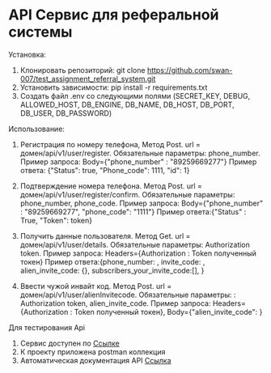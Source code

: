 # API Сервис для реферальной системы



Установка:
1. Клонировать репозиторий: git clone https://github.com/swan-007/test_assignment_referral_system.git
2. Установить зависимости: pip install -r requirements.txt
3. Создать файл .env со следующими полями (SECRET_KEY, DEBUG, ALLOWED_HOST, DB_ENGINE, DB_NAME, DB_HOST, DB_PORT, DB_USER, DB_PASSWORD)

Использование:

1. Регистрация по номеру телефона,
   Метод Post.
   url = домен/api/v1/user/register.
   Обязательные параметры: phone_number.
   Пример запроса: Body={"phone_number" :  "89259669277"}
   Пример ответа: {"Status": true, "Phone_code": 1111, "id": 1}

2. Подтверждение номера телефона.
   Метод Post.
   url = домен/api/v1/user/register/confirm.
   Обязательные параметры: phone_number, phone_code.
   Пример запроса: Body={"phone_number" :  "89259669277", "phone_code": "1111"}
   Пример ответа:{"Status" : True, "Token": token}
   
3. Получить данные пользователя.
   Метод Get.
   url = домен/api/v1/user/details.
   Обязательные параметры: Authorization token.
   Пример запроса: Headers={Authorization : Token полученный токен}
   Пример ответа:{phone_number: ,
                  invite_code: ,
                  alien_invite_code: {},
                  subscribers_your_invite_code:[],
                 }
      
4. Ввести чужой инвайт код.
   Метод Post.
   url = домен/api/v1/user/alienInvitecode.
   Обязательные параметры: : Authorization token, alien_invite_code.
   Пример запроса: Headers={Authorization : Token полученный токен},
                   Body={"alien_invite_code": }


Для тестирования Api 
1. Сервис доступен по [Ссылке](http://194.58.92.12/) 
2. К проекту приложена postman коллекция
3. Автоматическая документация API [Ссылка](http://194.58.92.12/api/docs/) 
